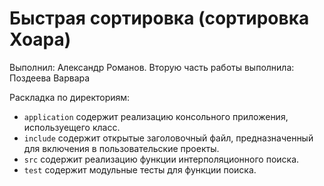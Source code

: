 # Быстрая сортировка (сортировка Хоара)

Выполнил: Александр Романов. Вторую часть работы выполнила: Поздеева Варвара

Раскладка по директориям:
  - `application` содержит реализацию консольного приложения, используещего класс.
  - `include` содержит открытые заголовочный файл, предназначенный для
    включения в пользовательские проекты.
  - `src` содержит реализацию функции интерполяционного поиска.
  - `test` содержит модульные тесты для функции поиска.
